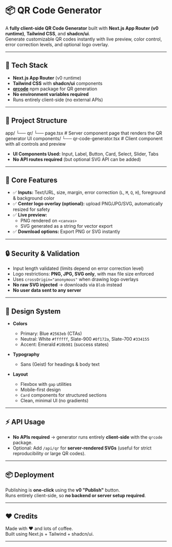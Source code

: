 # 📦 QR Code Generator

A **fully client-side QR Code Generator** built with **Next.js App Router (v0 runtime)**, **Tailwind CSS**, and **shadcn/ui**.  
Generate customizable QR codes instantly with live preview, color control, error correction levels, and optional logo overlay.

---

## 🚀 Tech Stack

- **Next.js App Router** (v0 runtime)  
- **Tailwind CSS** with **shadcn/ui** components  
- **[qrcode](https://www.npmjs.com/package/qrcode)** npm package for QR generation  
- **No environment variables required**  
- Runs entirely client-side (no external APIs)

---

## 📂 Project Structure

app/
└── qr/
└── page.tsx # Server component page that renders the QR generator UI
components/
└── qr-code-generator.tsx # Client component with all controls and preview

- **UI Components Used:** Input, Label, Button, Card, Select, Slider, Tabs  
- **No API routes required** (but optional SVG API can be added)

---

## 🎯 Core Features

- ✅ **Inputs:** Text/URL, size, margin, error correction (`L`, `M`, `Q`, `H`), foreground & background color  
- ✅ **Center logo overlay (optional):** upload PNG/JPG/SVG, automatically resized for safety  
- ✅ **Live preview:**  
  - PNG rendered on `<canvas>`  
  - SVG generated as a string for vector export  
- ✅ **Download options:** Export PNG or SVG instantly  

---

## 🔒 Security & Validation

- Input length validated (limits depend on error correction level)  
- Logo restrictions: **PNG, JPG, SVG only**, with max file size enforced  
- Uses `crossOrigin="anonymous"` when drawing logo overlays  
- **No raw SVG injected** → downloads via `Blob` instead  
- **No user data sent to any server**  

---

## 🎨 Design System

- **Colors**  
  - Primary: Blue `#2563eb` (CTAs)  
  - Neutral: White `#ffffff`, Slate-900 `#0f172a`, Slate-700 `#334155`  
  - Accent: Emerald `#10b981` (success states)  

- **Typography**  
  - Sans (Geist) for headings & body text  

- **Layout**  
  - Flexbox with `gap` utilities  
  - Mobile-first design  
  - `Card` components for structured sections  
  - Clean, minimal UI (no gradients)  

---

## ⚡️ API Usage

- **No APIs required** → generator runs entirely **client-side** with the `qrcode` package.  
- Optional: Add `/api/qr` for **server-rendered SVGs** (useful for strict reproducibility or large QR codes).  

---

## 📦 Deployment

Publishing is **one-click** using the **v0 "Publish"** button.  
Runs entirely client-side, so **no backend or server setup required**.  

---

## ❤️ Credits

Made with ❤️ and lots of coffee.  
Built using Next.js + Tailwind + shadcn/ui.

---
